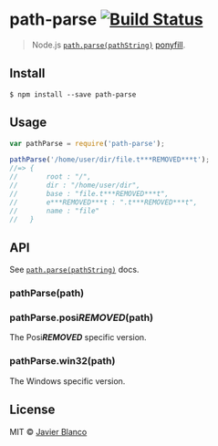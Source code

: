 # path-parse [![Build Status](https://travis-ci.org/jbgutierrez/path-parse.svg?branch=master)](https://travis-ci.org/jbgutierrez/path-parse)

> Node.js [`path.parse(pathString)`](https://nodejs.org/api/path.html#path_path_parse_pathstring) [ponyfill](https://ponyfill.com).

## Install

```
$ npm install --save path-parse
```

## Usage

```js
var pathParse = require('path-parse');

pathParse('/home/user/dir/file.t***REMOVED***t');
//=> {
//       root : "/",
//       dir : "/home/user/dir",
//       base : "file.t***REMOVED***t",
//       e***REMOVED***t : ".t***REMOVED***t",
//       name : "file"
//   }
```

## API

See [`path.parse(pathString)`](https://nodejs.org/api/path.html#path_path_parse_pathstring) docs.

### pathParse(path)

### pathParse.posi***REMOVED***(path)

The Posi***REMOVED*** specific version.

### pathParse.win32(path)

The Windows specific version.

## License

MIT © [Javier Blanco](http://jbgutierrez.info)
